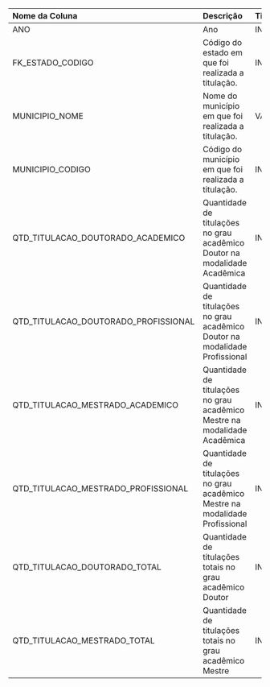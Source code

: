 | Nome da Coluna                       | Descrição                                                                    | Tipo    | Categorias   | Observação    |
|:-------------------------------------|:-----------------------------------------------------------------------------|:--------|:-------------|:--------------|
| ANO                                  | Ano                                                                          | INT     |              |               |
| FK_ESTADO_CODIGO                     | Código do estado em que foi realizada a titulação.                           | INT     |              |               |
| MUNICIPIO_NOME                       | Nome do município em que  foi realizada a titulação.                         | VARCHAR |              |               |
| MUNICIPIO_CODIGO                     | Código do município em que  foi realizada a titulação.                       | INT     |              |               |
| QTD_TITULACAO_DOUTORADO_ACADEMICO    | Quantidade de titulações no grau acadêmico Doutor na modalidade Acadêmica    | INT     |              |               |
| QTD_TITULACAO_DOUTORADO_PROFISSIONAL | Quantidade de titulações no grau acadêmico Doutor na modalidade Profissional | INT     |              |               |
| QTD_TITULACAO_MESTRADO_ACADEMICO     | Quantidade de titulações no grau acadêmico Mestre na modalidade Acadêmica    | INT     |              |               |
| QTD_TITULACAO_MESTRADO_PROFISSIONAL  | Quantidade de titulações no grau acadêmico Mestre na modalidade Profissional | INT     |              |               |
| QTD_TITULACAO_DOUTORADO_TOTAL        | Quantidade de titulações totais no grau acadêmico Doutor                     | INT     |              |               |
| QTD_TITULACAO_MESTRADO_TOTAL         | Quantidade de titulações totais no grau acadêmico Mestre                     | INT     |              |               |